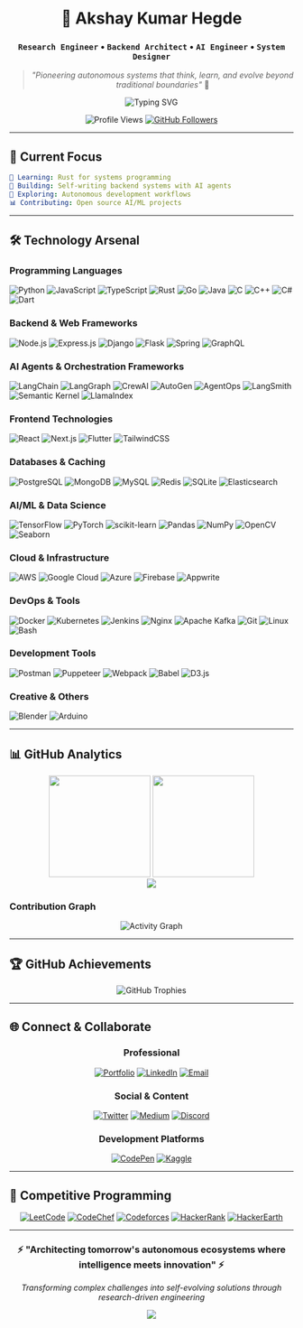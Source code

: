 <div align="center">

# 🚀 Akshay Kumar Hegde

### `Research Engineer` • `Backend Architect` • `AI Engineer` • `System Designer`

> *"Pioneering autonomous systems that think, learn, and evolve beyond traditional boundaries"* 🧠

<img src="https://readme-typing-svg.herokuapp.com?font=JetBrains+Mono&weight=600&size=28&duration=3000&pause=1000&color=58A6FF&center=true&vCenter=true&random=false&width=700&lines=Research+%26+Innovation+Engineer;Autonomous+System+Architect;AI+Agent+Orchestrator;Next-Gen+Backend+Designer;Intelligent+Automation+Pioneer" alt="Typing SVG" />

![Profile Views](https://komarev.com/ghpvc/?username=mrmorningstar2233&label=Profile%20Views&color=58A6FF&style=for-the-badge)
[![GitHub Followers](https://img.shields.io/github/followers/mrmorningstar2233?label=Followers&style=for-the-badge&color=58A6FF&labelColor=1e1e2e)](https://github.com/mrmorningstar2233)

</div>

---

## 🎯 **Current Focus**

```yaml
🦀 Learning: Rust for systems programming
🤖 Building: Self-writing backend systems with AI agents
🌟 Exploring: Autonomous development workflows
📊 Contributing: Open source AI/ML projects
```

---

## 🛠️ **Technology Arsenal**

### **Programming Languages**
<div align="left">

![Python](https://img.shields.io/badge/Python-3776AB?style=for-the-badge&logo=python&logoColor=white)
![JavaScript](https://img.shields.io/badge/JavaScript-F7DF1E?style=for-the-badge&logo=javascript&logoColor=black)
![TypeScript](https://img.shields.io/badge/TypeScript-007ACC?style=for-the-badge&logo=typescript&logoColor=white)
![Rust](https://img.shields.io/badge/Rust-000000?style=for-the-badge&logo=rust&logoColor=white)
![Go](https://img.shields.io/badge/Go-00ADD8?style=for-the-badge&logo=go&logoColor=white)
![Java](https://img.shields.io/badge/Java-ED8B00?style=for-the-badge&logo=openjdk&logoColor=white)
![C](https://img.shields.io/badge/C-00599C?style=for-the-badge&logo=c&logoColor=white)
![C++](https://img.shields.io/badge/C++-00599C?style=for-the-badge&logo=c%2B%2B&logoColor=white)
![C#](https://img.shields.io/badge/C%23-239120?style=for-the-badge&logo=c-sharp&logoColor=white)
![Dart](https://img.shields.io/badge/Dart-0175C2?style=for-the-badge&logo=dart&logoColor=white)

</div>

### **Backend & Web Frameworks**
<div align="left">

![Node.js](https://img.shields.io/badge/Node.js-43853D?style=for-the-badge&logo=node.js&logoColor=white)
![Express.js](https://img.shields.io/badge/Express.js-000000?style=for-the-badge&logo=express&logoColor=white)
![Django](https://img.shields.io/badge/Django-092E20?style=for-the-badge&logo=django&logoColor=white)
![Flask](https://img.shields.io/badge/Flask-000000?style=for-the-badge&logo=flask&logoColor=white)
![Spring](https://img.shields.io/badge/Spring-6DB33F?style=for-the-badge&logo=spring&logoColor=white)
![GraphQL](https://img.shields.io/badge/GraphQL-E10098?style=for-the-badge&logo=graphql&logoColor=white)

</div>

### **AI Agents & Orchestration Frameworks**
<div align="left">

![LangChain](https://img.shields.io/badge/LangChain-1C3C3C?style=for-the-badge&logo=langchain&logoColor=white)
![LangGraph](https://img.shields.io/badge/LangGraph-FF6B6B?style=for-the-badge&logo=python&logoColor=white)
![CrewAI](https://img.shields.io/badge/CrewAI-8A2BE2?style=for-the-badge&logo=openai&logoColor=white)
![AutoGen](https://img.shields.io/badge/AutoGen-00D4AA?style=for-the-badge&logo=microsoft&logoColor=white)
![AgentOps](https://img.shields.io/badge/AgentOps-FF4500?style=for-the-badge&logo=python&logoColor=white)
![LangSmith](https://img.shields.io/badge/LangSmith-2E8B57?style=for-the-badge&logo=chainlink&logoColor=white)
![Semantic Kernel](https://img.shields.io/badge/Semantic_Kernel-512BD4?style=for-the-badge&logo=microsoft&logoColor=white)
![LlamaIndex](https://img.shields.io/badge/LlamaIndex-FF6B35?style=for-the-badge&logo=meta&logoColor=white)

</div>

### **Frontend Technologies**
<div align="left">

![React](https://img.shields.io/badge/React-20232A?style=for-the-badge&logo=react&logoColor=61DAFB)
![Next.js](https://img.shields.io/badge/Next.js-000000?style=for-the-badge&logo=next.js&logoColor=white)
![Flutter](https://img.shields.io/badge/Flutter-02569B?style=for-the-badge&logo=flutter&logoColor=white)
![TailwindCSS](https://img.shields.io/badge/Tailwind_CSS-38B2AC?style=for-the-badge&logo=tailwind-css&logoColor=white)

</div>

### **Databases & Caching**
<div align="left">

![PostgreSQL](https://img.shields.io/badge/PostgreSQL-316192?style=for-the-badge&logo=postgresql&logoColor=white)
![MongoDB](https://img.shields.io/badge/MongoDB-4EA94B?style=for-the-badge&logo=mongodb&logoColor=white)
![MySQL](https://img.shields.io/badge/MySQL-005C84?style=for-the-badge&logo=mysql&logoColor=white)
![Redis](https://img.shields.io/badge/Redis-DC382D?style=for-the-badge&logo=redis&logoColor=white)
![SQLite](https://img.shields.io/badge/SQLite-07405E?style=for-the-badge&logo=sqlite&logoColor=white)
![Elasticsearch](https://img.shields.io/badge/Elasticsearch-005571?style=for-the-badge&logo=elasticsearch&logoColor=white)

</div>

### **AI/ML & Data Science**
<div align="left">

![TensorFlow](https://img.shields.io/badge/TensorFlow-FF6F00?style=for-the-badge&logo=tensorflow&logoColor=white)
![PyTorch](https://img.shields.io/badge/PyTorch-EE4C2C?style=for-the-badge&logo=pytorch&logoColor=white)
![scikit-learn](https://img.shields.io/badge/scikit--learn-F7931E?style=for-the-badge&logo=scikit-learn&logoColor=white)
![Pandas](https://img.shields.io/badge/pandas-150458?style=for-the-badge&logo=pandas&logoColor=white)
![NumPy](https://img.shields.io/badge/numpy-013243?style=for-the-badge&logo=numpy&logoColor=white)
![OpenCV](https://img.shields.io/badge/opencv-5C3EE8?style=for-the-badge&logo=opencv&logoColor=white)
![Seaborn](https://img.shields.io/badge/Seaborn-3776AB?style=for-the-badge&logo=python&logoColor=white)

</div>

### **Cloud & Infrastructure**
<div align="left">

![AWS](https://img.shields.io/badge/AWS-232F3E?style=for-the-badge&logo=amazon-aws&logoColor=white)
![Google Cloud](https://img.shields.io/badge/Google_Cloud-4285F4?style=for-the-badge&logo=google-cloud&logoColor=white)
![Azure](https://img.shields.io/badge/Microsoft_Azure-0089D0?style=for-the-badge&logo=microsoft-azure&logoColor=white)
![Firebase](https://img.shields.io/badge/Firebase-039BE5?style=for-the-badge&logo=Firebase&logoColor=white)
![Appwrite](https://img.shields.io/badge/Appwrite-FD366E?style=for-the-badge&logo=appwrite&logoColor=white)

</div>

### **DevOps & Tools**
<div align="left">

![Docker](https://img.shields.io/badge/Docker-2496ED?style=for-the-badge&logo=docker&logoColor=white)
![Kubernetes](https://img.shields.io/badge/Kubernetes-326CE5?style=for-the-badge&logo=kubernetes&logoColor=white)
![Jenkins](https://img.shields.io/badge/Jenkins-D24939?style=for-the-badge&logo=Jenkins&logoColor=white)
![Nginx](https://img.shields.io/badge/Nginx-009639?style=for-the-badge&logo=nginx&logoColor=white)
![Apache Kafka](https://img.shields.io/badge/Apache_Kafka-231F20?style=for-the-badge&logo=apache-kafka&logoColor=white)
![Git](https://img.shields.io/badge/Git-F05032?style=for-the-badge&logo=git&logoColor=white)
![Linux](https://img.shields.io/badge/Linux-FCC624?style=for-the-badge&logo=linux&logoColor=black)
![Bash](https://img.shields.io/badge/Bash-4EAA25?style=for-the-badge&logo=GNU%20Bash&logoColor=white)

</div>

### **Development Tools**
<div align="left">

![Postman](https://img.shields.io/badge/Postman-FF6C37?style=for-the-badge&logo=Postman&logoColor=white)
![Puppeteer](https://img.shields.io/badge/Puppeteer-40B5A4?style=for-the-badge&logo=Puppeteer&logoColor=white)
![Webpack](https://img.shields.io/badge/Webpack-8DD6F9?style=for-the-badge&logo=Webpack&logoColor=black)
![Babel](https://img.shields.io/badge/Babel-F9DC3E?style=for-the-badge&logo=babel&logoColor=white)
![D3.js](https://img.shields.io/badge/D3.js-F9A03C?style=for-the-badge&logo=d3.js&logoColor=white)

</div>

### **Creative & Others**
<div align="left">

![Blender](https://img.shields.io/badge/Blender-F5792A?style=for-the-badge&logo=blender&logoColor=white)
![Arduino](https://img.shields.io/badge/Arduino-00979D?style=for-the-badge&logo=Arduino&logoColor=white)

</div>

---

## 📊 **GitHub Analytics**

<div align="center">
<picture>
  <source
    srcset="https://github-readme-stats.vercel.app/api?username=mrmorningstar2233&show_icons=true&theme=github_dark&hide_border=true&bg_color=0d1117&title_color=58a6ff&text_color=c9d1d9&icon_color=79c0ff&rank_icon=github"
    media="(prefers-color-scheme: dark)"
  />
  <source
    srcset="https://github-readme-stats.vercel.app/api?username=mrmorningstar2233&show_icons=true&theme=default&hide_border=true"
    media="(prefers-color-scheme: light), (prefers-color-scheme: no-preference)"
  />
  <img height="180em" src="https://github-readme-stats.vercel.app/api?username=mrmorningstar2233&show_icons=true&theme=github_dark&hide_border=true&bg_color=0d1117&title_color=58a6ff&text_color=c9d1d9&icon_color=79c0ff" />
</picture>

<picture>
  <source
    srcset="https://github-readme-stats.vercel.app/api/top-langs/?username=mrmorningstar2233&layout=compact&langs_count=12&theme=github_dark&hide_border=true&bg_color=0d1117&title_color=58a6ff&text_color=c9d1d9"
    media="(prefers-color-scheme: dark)"
  />
  <source
    srcset="https://github-readme-stats.vercel.app/api/top-langs/?username=mrmorningstar2233&layout=compact&langs_count=12&theme=default&hide_border=true"
    media="(prefers-color-scheme: light), (prefers-color-scheme: no-preference)"
  />
  <img height="180em" src="https://github-readme-stats.vercel.app/api/top-langs/?username=mrmorningstar2233&layout=compact&langs_count=12&theme=github_dark&hide_border=true&bg_color=0d1117&title_color=58a6ff&text_color=c9d1d9" />
</picture>
</div>

<div align="center">
<picture>
  <source
    srcset="https://github-readme-streak-stats.herokuapp.com/?user=mrmorningstar2233&theme=github-dark-blue&hide_border=true&background=0d1117&stroke=58a6ff&ring=58a6ff&fire=ff6b6b&currStreakLabel=c9d1d9"
    media="(prefers-color-scheme: dark)"
  />
  <source
    srcset="https://github-readme-streak-stats.herokuapp.com/?user=mrmorningstar2233&theme=default&hide_border=true"
    media="(prefers-color-scheme: light), (prefers-color-scheme: no-preference)"
  />
  <img src="https://github-readme-streak-stats.herokuapp.com/?user=mrmorningstar2233&theme=github-dark-blue&hide_border=true&background=0d1117&stroke=58a6ff&ring=58a6ff&fire=ff6b6b&currStreakLabel=c9d1d9" />
</picture>
</div>

### **Contribution Graph**
<div align="center">

![Activity Graph](https://github-readme-activity-graph.vercel.app/graph?username=mrmorningstar2233&theme=github-compact&hide_border=true&bg_color=0d1117&color=58a6ff&line=58a6ff&point=ff6b6b&area=true&area_color=58a6ff)

</div>

---

## 🏆 **GitHub Achievements**

<div align="center">

![GitHub Trophies](https://github-profile-trophy.vercel.app/?username=mrmorningstar2233&theme=nord&no-frame=true&row=1&column=7)

</div>

---

## 🌐 **Connect & Collaborate**

<div align="center">

### **Professional**
[![Portfolio](https://img.shields.io/badge/🌟_Portfolio-FF5722?style=for-the-badge&logoColor=white)](https://akshaykumar-portfolio.netlify.app/)
[![LinkedIn](https://img.shields.io/badge/LinkedIn-0077B5?style=for-the-badge&logo=linkedin&logoColor=white)](https://www.linkedin.com/in/akshay-kumar-hegde-b844b5253/)
[![Email](https://img.shields.io/badge/📧_Email-D14836?style=for-the-badge&logo=gmail&logoColor=white)](mailto:aksh9881@gmail.com)

### **Social & Content**
[![Twitter](https://img.shields.io/badge/Twitter-1DA1F2?style=for-the-badge&logo=twitter&logoColor=white)](https://twitter.com/akshayk25981532)
[![Medium](https://img.shields.io/badge/Medium-12100E?style=for-the-badge&logo=medium&logoColor=white)](https://medium.com/@aksh9881)
[![Discord](https://img.shields.io/badge/Discord-7289DA?style=for-the-badge&logo=discord&logoColor=white)](https://discord.gg/coolcoder22)

### **Development Platforms**
[![CodePen](https://img.shields.io/badge/CodePen-000000?style=for-the-badge&logo=codepen&logoColor=white)](https://codepen.io/mrmorningstar2233)
[![Kaggle](https://img.shields.io/badge/Kaggle-035a7d?style=for-the-badge&logo=kaggle&logoColor=white)](https://www.kaggle.com/akshaykumar2233)

</div>

---

## 🎯 **Competitive Programming**

<div align="center">

[![LeetCode](https://img.shields.io/badge/dynamic/json?style=for-the-badge&labelColor=black&color=%23ffa116&label=LeetCode&query=solvedOverTotal&url=https%3A%2F%2Fleetcode-badge.vercel.app%2Fapi%2Fmrmorningstar2233&logo=leetcode&logoColor=yellow)](https://leetcode.com/u/mrmorningstar2233/)
[![CodeChef](https://img.shields.io/badge/CodeChef-%23964B00.svg?style=for-the-badge&logo=CodeChef&logoColor=white)](https://www.codechef.com/users/akshay2204)
[![Codeforces](https://img.shields.io/badge/Codeforces-445f9d?style=for-the-badge&logo=Codeforces&logoColor=white)](https://codeforces.com/profile/aksh9881)
[![HackerRank](https://img.shields.io/badge/-Hackerrank-2EC866?style=for-the-badge&logo=HackerRank&logoColor=white)](https://www.hackerrank.com/profile/aksh9881)
[![HackerEarth](https://img.shields.io/badge/HackerEarth-%232C3454.svg?&style=for-the-badge&logo=HackerEarth&logoColor=Blue)](https://www.hackerearth.com/@aksh9881)

</div>

---

<div align="center">

### ⚡ **"Architecting tomorrow's autonomous ecosystems where intelligence meets innovation"** ⚡

*Transforming complex challenges into self-evolving solutions through research-driven engineering*

<img src="https://capsule-render.vercel.app/api?type=waving&color=gradient&customColorList=6,11,20&height=100&section=footer&text=Thanks%20for%20visiting!&fontSize=16&fontColor=ffffff&animation=twinkling&fontAlignY=75"/>

</div>    
